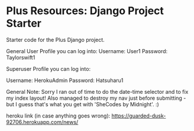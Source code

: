# Plus Resources: Django Project Starter

Starter code for the Plus Django project.

General User Profile you can log into: 
Username: User1
Password: Taylorswift1

Superuser Profile you can log into:

Username: HerokuAdmin
Password: Hatsuharu1

General Note: Sorry I ran out of time to do the date-time selector and to fix my index layout! Also managed to destroy my nav just before submitting - but I guess that's what you get with 'SheCodes by Midnight'. :) 

heroku link (in case anything goes wrong):
https://guarded-dusk-92706.herokuapp.com/news/